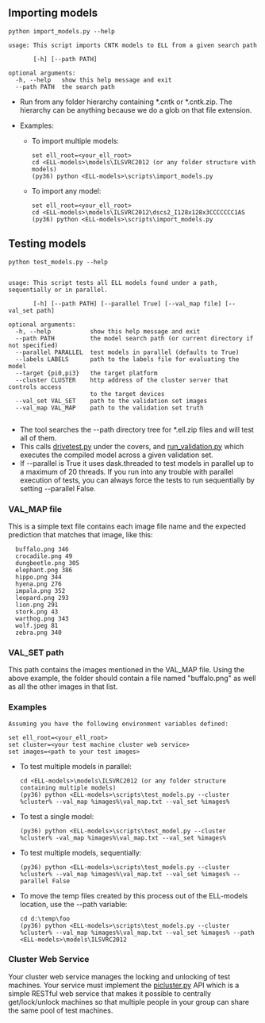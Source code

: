 

## Importing models

```
python import_models.py --help

usage: This script imports CNTK models to ELL from a given search path

       [-h] [--path PATH]

optional arguments:
  -h, --help   show this help message and exit
  --path PATH  the search path
```

- Run from any folder hierarchy containing *.cntk or *.cntk.zip.  The hierarchy can be anything because we do a glob on that file extension.

- Examples:
  - To import multiple models:
    ```
    set ell_root=<your_ell_root>
    cd <ELL-models>\models\ILSVRC2012 (or any folder structure with models)
    (py36) python <ELL-models>\scripts\import_models.py
    ```

  - To import any model:
    ```
    set ell_root=<your_ell_root>
    cd <ELL-models>\models\ILSVRC2012\dscs2_I128x128x3CCCCCCC1AS
    (py36) python <ELL-models>\scripts\import_models.py
    ```

## Testing models

```
python test_models.py --help                                                                   


usage: This script tests all ELL models found under a path, sequentially or in parallel.

       [-h] [--path PATH] [--parallel True] [--val_map file] [--val_set path]

optional arguments:
  -h, --help           show this help message and exit
  --path PATH          the model search path (or current directory if not specified)
  --parallel PARALLEL  test models in parallel (defaults to True)                                
  --labels LABELS      path to the labels file for evaluating the model                          
  --target {pi0,pi3}   the target platform                                                       
  --cluster CLUSTER    http address of the cluster server that controls access                   
                       to the target devices                                                     
  --val_set VAL_SET    path to the validation set images                                         
  --val_map VAL_MAP    path to the validation set truth                                          


```
- The tool searches the --path directory tree for *.ell.zip files and will test all of them.
- This calls [drivetest.py](https://github.com/Microsoft/ELL/blob/master/tools/utilities/pitest/drivetest.py) under the covers, 
and [run_validation.py](https://github.com/Microsoft/ELL/blob/master/tools/utilities/pythonlibs/gallery/run_validation.py) which 
executes the compiled model across a given validation set.
- If --parallel is True it uses dask.threaded to test models in parallel up to a maximum of 20 threads. If you run into any trouble with 
parallel execution of tests, you can always force the tests to run sequentially by setting --parallel False.

### VAL_MAP file 
This is a simple text file contains each image file name and the expected prediction that matches that image, like this:
```
  buffalo.png 346
  crocadile.png 49
  dungbeetle.png 305
  elephant.png 386
  hippo.png 344
  hyena.png 276
  impala.png 352
  leopard.png 293
  lion.png 291
  stork.png 43
  warthog.png 343
  wolf.jpeg 81
  zebra.png 340
```
### VAL_SET path

This path contains the images mentioned in the VAL_MAP file.  Using the above example, the folder should contain a file 
named "buffalo.png" as well as all the other images in that list.

### Examples
    Assuming you have the following environment variables defined:

    set ell_root=<your_ell_root>
    set cluster=<your test machine cluster web service>
    set images=<path to your test images>

  - To test multiple models in parallel:
    ```
    cd <ELL-models>\models\ILSVRC2012 (or any folder structure containing multiple models)
    (py36) python <ELL-models>\scripts\test_models.py --cluster %cluster% --val_map %images%\val_map.txt --val_set %images%
    ```

  - To test a single model:
    ```
    (py36) python <ELL-models>\scripts\test_model.py --cluster %cluster% -val_map %images%\val_map.txt --val_set %images%
    ```

  - To test multiple models, sequentially:
    ```
    (py36) python <ELL-models>\scripts\test_models.py --cluster %cluster% --val_map %images%\val_map.txt --val_set %images% --parallel False
    ```
  
  - To move the temp files created by this process out of the ELL-models location, use the --path variable:
  
    ```
    cd d:\temp\foo
    (py36) python <ELL-models>\scripts\test_models.py --cluster %cluster% --val_map %images%\val_map.txt --val_set %images% --path <ELL-models>\models\ILSVRC2012
    ```

### Cluster Web Service

Your cluster web service manages the locking and unlocking of test machines.  Your service must implement the
[picluster.py](https://github.com/Microsoft/ELL/blob/master/tools/utilities/pythonlibs/picluster.py) API which 
is a simple RESTful web service that makes it possible to centrally get/lock/unlock machines so that multiple
people in your group can share the same pool of test machines.  